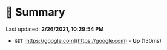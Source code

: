 # 📖 Summary
Last updated: **2/26/2021, 10:29:54 PM**

- `GET` [https://google.com](https://google.com) - **Up** (130ms)

